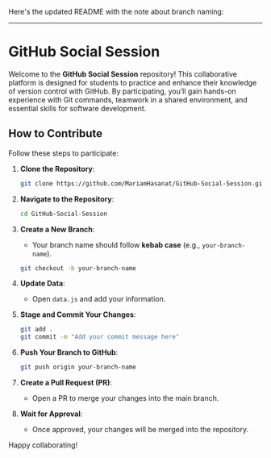 Here's the updated README with the note about branch naming:

---

# GitHub Social Session

Welcome to the **GitHub Social Session** repository! This collaborative platform is designed for students to practice and enhance their knowledge of version control with GitHub. By participating, you’ll gain hands-on experience with Git commands, teamwork in a shared environment, and essential skills for software development.

## How to Contribute

Follow these steps to participate:

1. **Clone the Repository**:
   ```bash
   git clone https://github.com/MariamHasanat/GitHub-Social-Session.git
   ```
   
2. **Navigate to the Repository**:
   ```bash
   cd GitHub-Social-Session
   ```

3. **Create a New Branch**:
   - Your branch name should follow **kebab case** (e.g., `your-branch-name`).
   ```bash
   git checkout -b your-branch-name
   ```

4. **Update Data**:
   - Open `data.js` and add your information.

5. **Stage and Commit Your Changes**:
   ```bash
   git add .
   git commit -m "Add your commit message here"
   ```

6. **Push Your Branch to GitHub**:
   ```bash
   git push origin your-branch-name
   ```

7. **Create a Pull Request (PR)**:
   - Open a PR to merge your changes into the main branch.

8. **Wait for Approval**:
   - Once approved, your changes will be merged into the repository.

Happy collaborating!

